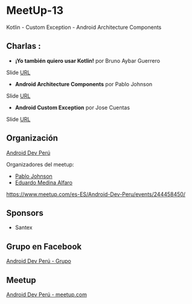 # MeetUp-13
Kotlin - Custom Exception - Android Architecture Components

## Charlas :

- **¡Yo también quiero usar Kotlin!**  por Bruno Aybar Guerrero

Slide [URL](https://speakerdeck.com/bruno125/yo-tambien-quiero-usar-kotlin-1)

- **Android Architecture Components** por Pablo Johnson

Slide [URL](https://speakerdeck.com/pjohnson/architecture-components)

- **Android Custom Exception**  por Jose Cuentas

Slide [URL]()

## Organización 
[Android Dev Perú](https://github.com/Android-Dev-Peru)

Organizadores del meetup:

- [Pablo Johnson](https://github.com/pablo-johnson)
- [Eduardo Medina Alfaro](https://github.com/emedinaa)

https://www.meetup.com/es-ES/Android-Dev-Peru/events/244458450/

## Sponsors
 - Santex

## Grupo en Facebook 
[Android Dev Perú - Grupo](https://www.facebook.com/groups/androidpe/)

## Meetup 
[Android Dev Perú - meetup.com](https://www.meetup.com/es-ES/Android-Dev-Peru/)
